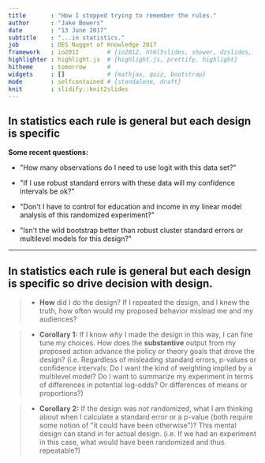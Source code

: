 ```yaml
---
title       : "How I stopped trying to remember the rules."
author      : "Jake Bowers" 
date        : "13 June 2017"
subtitle    : "...in statistics." 
job         : OES Nugget of Knowledge 2017
framework   : io2012        # {io2012, html5slides, shower, dzslides, ...}
highlighter : highlight.js  # {highlight.js, prettify, highlight}
hitheme     : tomorrow      # 
widgets     : []            # {mathjax, quiz, bootstrap}
mode        : selfcontained # {standalone, draft}
knit        : slidify::knit2slides
---
```


<!-- This uses the http://slidify.org/ package for R markdown because I thought I'd have R in it -->

<style>
em {
  font-style: italic
}
strong {
  font-weight: bold;
}
</style>

## In statistics each rule is general but each design is specific

**Some recent questions:**

- "How many observations do I need to use logit with this data set?"

- "If I use robust standard errors with these data will my confidence intervals be ok?"

- "Don't I have to control for education and income in my linear model analysis of this randomized experiment?"

- "Isn't the wild bootstrap better than robust cluster standard errors or multilevel models for this design?"

---

## In statistics each rule is general but each design is specific **so drive decision with design.**

 
 > - **How** did I do the design? If I repeated the design, and I knew the truth, how often would my proposed behavior mislead me and my audiences? 
 
 > - **Corollary 1:** If I know *why* I made the design in this way, I can fine tune my choices. How does the **substantive** output from my proposed action advance the policy or theory goals that drove the design? (i.e. Regardless of misleading standard errors, p-values or confidence intervals: Do I want the kind of weighting implied by a multilevel model? Do I want to summarize my experiment in terms of differences in potential log-odds? Or differences of means or proportions?)

 > - **Corollary 2:** If the design was _not_ randomized, what I am thinking about when I calculate a standard error or a p-value (both require some notion of "it could have been otherwise")? This mental design can stand in for actual design. (i.e. If we had an experiment in this case, what would have been randomized and thus repeatable?)






